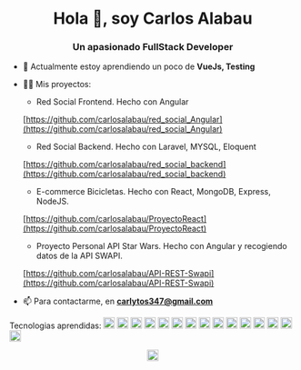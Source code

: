 <h1 align="center">Hola 👋, soy Carlos Alabau</h1>
<h3 align="center">Un apasionado FullStack Developer</h3>

- 🌱 Actualmente estoy aprendiendo un poco de **VueJs, Testing**

- 👨‍💻 Mis proyectos:

  - Red Social Frontend. Hecho con Angular
  
  [https://github.com/carlosalabau/red_social_Angular](https://github.com/carlosalabau/red_social_Angular)
  
  - Red Social Backend. Hecho con Laravel, MYSQL, Eloquent
  
  [https://github.com/carlosalabau/red_social_backend](https://github.com/carlosalabau/red_social_backend)
  
  - E-commerce Bicicletas. Hecho con React, MongoDB, Express, NodeJS.
  
  [https://github.com/carlosalabau/ProyectoReact](https://github.com/carlosalabau/ProyectoReact)
  
  - Proyecto Personal API Star Wars. Hecho con Angular y recogiendo datos de la API SWAPI.
  
  [https://github.com/carlosalabau/API-REST-Swapi](https://github.com/carlosalabau/API-REST-Swapi)


- 📫 Para contactarme, en **carlytos347@gmail.com**
<p>
Tecnologias aprendidas:
  <img src="https://devicons.github.io/devicon/devicon.git/icons/react/react-original-wordmark.svg" alt="react" width="20" height="20"/> <img src="https://devicons.github.io/devicon/devicon.git/icons/angularjs/angularjs-original.svg" alt="angularjs" width="20" height="20"/> <img src="https://devicons.github.io/devicon/devicon.git/icons/bootstrap/bootstrap-plain.svg" alt="bootstrap" width="20" height="20"/> <img src="https://devicons.github.io/devicon/devicon.git/icons/css3/css3-original-wordmark.svg" alt="css3" width="20" height="20"/> <img src="https://devicons.github.io/devicon/devicon.git/icons/html5/html5-original-wordmark.svg" alt="html5" width="20" height="20"/> <img src="https://devicons.github.io/devicon/devicon.git/icons/javascript/javascript-original.svg" alt="javascript" width="20" height="20"/> <img src="https://devicons.github.io/devicon/devicon.git/icons/typescript/typescript-original.svg" alt="typescript" width="20" height="20"/> <img src="https://devicons.github.io/devicon/devicon.git/icons/laravel/laravel-plain-wordmark.svg" alt="laravel" width="20" height="20"/> <img src="https://devicons.github.io/devicon/devicon.git/icons/mongodb/mongodb-original-wordmark.svg" alt="mongodb" width="20" height="20"/> <img src="https://devicons.github.io/devicon/devicon.git/icons/mysql/mysql-original-wordmark.svg" alt="mysql" width="20" height="20"/> <img src="https://devicons.github.io/devicon/devicon.git/icons/php/php-original.svg" alt="php" width="20" height="20"/> <img src="https://devicons.github.io/devicon/devicon.git/icons/sass/sass-original.svg" alt="sass" width="20" height="20"/> <img src="https://devicons.github.io/devicon/devicon.git/icons/nodejs/nodejs-original-wordmark.svg" alt="nodejs" width="20" height="20"/> <img src="https://devicons.github.io/devicon/devicon.git/icons/redux/redux-original.svg" alt="redux" width="20" height="20"/> <img src="https://devicons.github.io/devicon/devicon.git/icons/express/express-original-wordmark.svg" alt="express" width="20" height="20"/>
</p>
<p align="center">
<a href="https://linkedin.com/in/carlos alabau" target="blank"><img align="center" src="https://cdn.jsdelivr.net/npm/simple-icons@3.0.1/icons/linkedin.svg" alt="carlos alabau" height="20" width="20" /></a>
</p>
